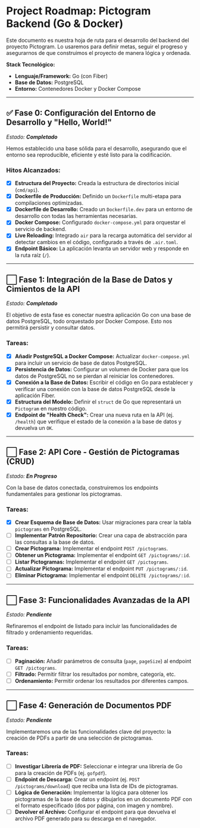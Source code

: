 # Project Roadmap: Pictogram Backend (Go & Docker)

Este documento es nuestra hoja de ruta para el desarrollo del backend del proyecto Pictogram. Lo usaremos para definir metas, seguir el progreso y asegurarnos de que construimos el proyecto de manera lógica y ordenada.

**Stack Tecnológico:**
*   **Lenguaje/Framework:** Go (con Fiber)
*   **Base de Datos:** PostgreSQL
*   **Entorno:** Contenedores Docker y Docker Compose

---

## ✅ Fase 0: Configuración del Entorno de Desarrollo y "Hello, World!"

*Estado: **Completado***

Hemos establecido una base sólida para el desarrollo, asegurando que el entorno sea reproducible, eficiente y esté listo para la codificación.

### Hitos Alcanzados:
-   [x] **Estructura del Proyecto:** Creada la estructura de directorios inicial (`cmd/api`).
-   [x] **Dockerfile de Producción:** Definido un `Dockerfile` multi-etapa para compilaciones optimizadas.
-   [x] **Dockerfile de Desarrollo:** Creado un `Dockerfile.dev` para un entorno de desarrollo con todas las herramientas necesarias.
-   [x] **Docker Compose:** Configurado `docker-compose.yml` para orquestar el servicio de backend.
-   [x] **Live Reloading:** Integrado `air` para la recarga automática del servidor al detectar cambios en el código, configurado a través de `.air.toml`.
-   [x] **Endpoint Básico:** La aplicación levanta un servidor web y responde en la ruta raíz (`/`).

---

## ⬜ Fase 1: Integración de la Base de Datos y Cimientos de la API

*Estado: **Completado***

El objetivo de esta fase es conectar nuestra aplicación Go con una base de datos PostgreSQL, todo orquestado por Docker Compose. Esto nos permitirá persistir y consultar datos.

### Tareas:
-   [x] **Añadir PostgreSQL a Docker Compose:** Actualizar `docker-compose.yml` para incluir un servicio de base de datos PostgreSQL.
-   [x] **Persistencia de Datos:** Configurar un volumen de Docker para que los datos de PostgreSQL no se pierdan al reiniciar los contenedores.
-   [x] **Conexión a la Base de Datos:** Escribir el código en Go para establecer y verificar una conexión con la base de datos PostgreSQL desde la aplicación Fiber.
-   [x] **Estructura del Modelo:** Definir el `struct` de Go que representará un `Pictogram` en nuestro código.
-   [x] **Endpoint de "Health Check":** Crear una nueva ruta en la API (ej. `/health`) que verifique el estado de la conexión a la base de datos y devuelva un `OK`.

---

## ⬜ Fase 2: API Core - Gestión de Pictogramas (CRUD)

*Estado: **En Progreso***

Con la base de datos conectada, construiremos los endpoints fundamentales para gestionar los pictogramas.

### Tareas:
-   [x] **Crear Esquema de Base de Datos:** Usar migraciones para crear la tabla `pictograms` en PostgreSQL.
-   [ ] **Implementar Patrón Repositorio:** Crear una capa de abstracción para las consultas a la base de datos.
-   [ ] **Crear Pictograma:** Implementar el endpoint `POST /pictograms`.
-   [ ] **Obtener un Pictograma:** Implementar el endpoint `GET /pictograms/:id`.
-   [ ] **Listar Pictogramas:** Implementar el endpoint `GET /pictograms`.
-   [ ] **Actualizar Pictograma:** Implementar el endpoint `PUT /pictograms/:id`.
-   [ ] **Eliminar Pictograma:** Implementar el endpoint `DELETE /pictograms/:id`.

---

## ⬜ Fase 3: Funcionalidades Avanzadas de la API

*Estado: **Pendiente***

Refinaremos el endpoint de listado para incluir las funcionalidades de filtrado y ordenamiento requeridas.

### Tareas:
-   [ ] **Paginación:** Añadir parámetros de consulta (`page`, `pageSize`) al endpoint `GET /pictograms`.
-   [ ] **Filtrado:** Permitir filtrar los resultados por nombre, categoría, etc.
-   [ ] **Ordenamiento:** Permitir ordenar los resultados por diferentes campos.

---

## ⬜ Fase 4: Generación de Documentos PDF

*Estado: **Pendiente***

Implementaremos una de las funcionalidades clave del proyecto: la creación de PDFs a partir de una selección de pictogramas.

### Tareas:
-   [ ] **Investigar Librería de PDF:** Seleccionar e integrar una librería de Go para la creación de PDFs (ej. `gofpdf`).
-   [ ] **Endpoint de Descarga:** Crear un endpoint (ej. `POST /pictograms/download`) que reciba una lista de IDs de pictogramas.
-   [ ] **Lógica de Generación:** Implementar la lógica para obtener los pictogramas de la base de datos y dibujarlos en un documento PDF con el formato especificado (dos por página, con imagen y nombre).
-   [ ] **Devolver el Archivo:** Configurar el endpoint para que devuelva el archivo PDF generado para su descarga en el navegador.